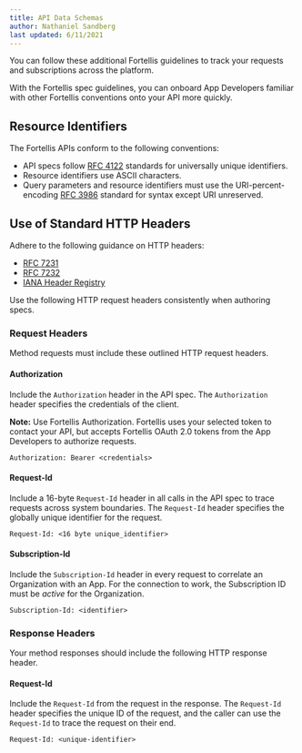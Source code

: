 ```yaml
---
title: API Data Schemas
author: Nathaniel Sandberg
last updated: 6/11/2021
---
```


You can follow these additional Fortellis guidelines to track your requests and subscriptions across the platform.

With the Fortellis spec guidelines, you can onboard App Developers familiar with other Fortellis conventions onto your API more quickly.

## Resource Identifiers

The Fortellis APIs conform to the following conventions:

* API specs follow [RFC 4122](https://tools.ietf.org/html/rfc4122) standards for universally unique identifiers.
* Resource identifiers use ASCII characters.
* Query parameters and resource identifiers must use the URI-percent-encoding [RFC 3986](http://tools.ietf.org/html/rfc3986) standard for syntax except URI unreserved.

## Use of Standard HTTP Headers

Adhere to the following guidance on HTTP headers:

* [RFC 7231](https://tools.ietf.org/html/rfc7231)
* [RFC 7232](https://tools.ietf.org/html/rfc7232)
* [IANA Header Registry](https://www.iana.org/assignments/message-headers/message-headers.xhtml)

Use the following HTTP request headers consistently when authoring specs.

### Request Headers

Method requests must include these outlined HTTP request headers.

#### Authorization

Include the `Authorization` header in the API spec. The `Authorization` header specifies the credentials of the client.

**Note:** Use Fortellis Authorization.
Fortellis uses your selected token to contact your API,
but accepts Fortellis OAuth 2.0 tokens from the App Developers to authorize requests.

```text
Authorization: Bearer <credentials>
```

#### Request-Id

Include a 16-byte `Request-Id` header in all calls in the API spec to trace requests across system boundaries. The `Request-Id` header specifies the globally unique identifier for the request.

```text
Request-Id: <16 byte unique_identifier>
```

#### Subscription-Id

Include the `Subscription-Id` header in every request to correlate an Organization with an App. For the connection to work, the Subscription ID must be *active* for the Organization.

```text
Subscription-Id: <identifier>
```

### Response Headers

Your method responses should include the following HTTP response header.

#### Request-Id

Include the `Request-Id` from the request in the response. The `Request-Id` header specifies the unique ID of the request, and the caller can use the `Request-Id` to trace the request on their end.

```text
Request-Id: <unique-identifier>
```
